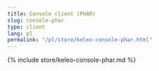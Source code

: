 ```yaml
---
title: Console client (PHAR)
slug: console-phar
type: client
lang: pl
permalink: "/pl/store/keleo-console-phar.html"
---
```


{% include store/keleo-console-phar.md %}
